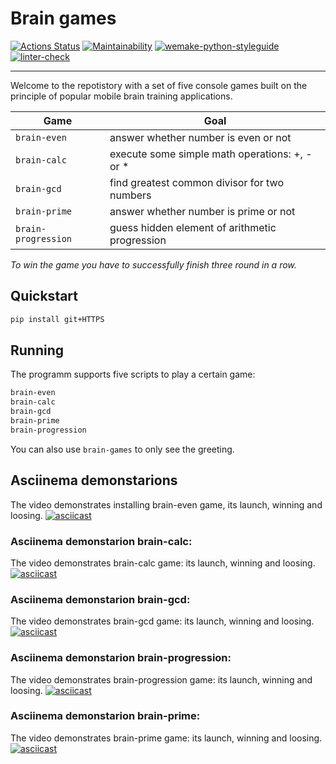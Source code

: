# Brain games
[![Actions Status](https://github.com/Corrosion667/python-project-lvl1/workflows/hexlet-check/badge.svg)](https://github.com/Corrosion667/python-project-lvl1/actions)
[![Maintainability](https://api.codeclimate.com/v1/badges/a99a88d28ad37a79dbf6/maintainability)](https://codeclimate.com/github/Corrosion667/python-project-lvl1)
[![wemake-python-styleguide](https://img.shields.io/badge/style-wemake-000000.svg)](https://github.com/wemake-services/wemake-python-styleguide)
[![linter-check](https://github.com/Corrosion667/python-project-lvl1/actions/workflows/linter-check.yml/badge.svg)](https://github.com/Corrosion667/python-project-lvl1/actions/workflows/linter-check.yml)

---

Welcome to the repotistory with a set of five console games built on the principle of popular mobile brain training applications.

|       Game        |                      Goal                     |
|-------------------|-----------------------------------------------|
|`brain-even   `    | answer whether number is even or not          |       
|`brain-calc`       | execute some simple math operations: +, - or *|      
|`brain-gcd`        | find greatest common divisor for two numbers  |
|`brain-prime`      | answer whether number is prime or not         |
|`brain-progression`| guess hidden element of arithmetic progression| 

*To win the game you have to successfully finish three round in a row.*


## Quickstart

```bash
pip install git+HTTPS
```

## Running

The programm supports five scripts to play a certain game:
```bash
brain-even
brain-calc
brain-gcd
brain-prime
brain-progression
```
You can also use `brain-games` to only see the greeting.


## Asciinema demonstarions
The video demonstrates installing brain-even game, its launch, winning and loosing.
[![asciicast](https://asciinema.org/a/HHUWw21Ng85MslnAC3nU3yKBZ.svg)](https://asciinema.org/a/HHUWw21Ng85MslnAC3nU3yKBZ)

### Asciinema demonstarion brain-calc:
The video demonstrates brain-calc game: its launch, winning and loosing.
[![asciicast](https://asciinema.org/a/p7dInmOwt4SSdAW6TPr4u3BUc.svg)](https://asciinema.org/a/p7dInmOwt4SSdAW6TPr4u3BUc)

### Asciinema demonstarion brain-gcd:
The video demonstrates brain-gcd game: its launch, winning and loosing.
[![asciicast](https://asciinema.org/a/s1o9Sh0k4hNlcqBvaXiKKbBgd.svg)](https://asciinema.org/a/s1o9Sh0k4hNlcqBvaXiKKbBgd)

### Asciinema demonstarion brain-progression:
The video demonstrates brain-progression game: its launch, winning and loosing.
[![asciicast](https://asciinema.org/a/LO3YCXgU661w6UYTn7EptRzjB.svg)](https://asciinema.org/a/LO3YCXgU661w6UYTn7EptRzjB)

### Asciinema demonstarion brain-prime:
The video demonstrates brain-prime game: its launch, winning and loosing.
[![asciicast](https://asciinema.org/a/QjZhNkXdQDAa344GQpLb6DOdy.svg)](https://asciinema.org/a/QjZhNkXdQDAa344GQpLb6DOdy)